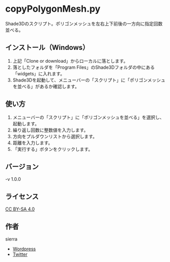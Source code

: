 # copyPolygonMesh.py
Shade3Dのスクリプト。ポリゴンメッシュを左右上下前後の一方向に指定回数並べる。

## インストール（Windows）
1. 上記「Clone or download」からローカルに落とします。
2. 落としたフォルダを「Program Files」のShade3Dフォルダの中にある「widgets」に入れます。
3. Shade3Dを起動して、メニューバーの「スクリプト」に「ポリゴンメッシュを並べる」があるか確認します。

## 使い方
1. メニューバーの「スクリプト」に「ポリゴンメッシュを並べる」を選択し、起動します。
2. 繰り返し回数に整数値を入力します。
3. 方向をプルダウンリストから選択します。
4. 距離を入力します。
5. 「実行する」ボタンをクリックします。

## バージョン
-v 1.0.0

## ライセンス
[CC BY-SA 4.0](https://creativecommons.org/licenses/by-sa/4.0/)

## 作者
sierra  
- [Wordpress](http://tenteroring.luna.ddns.vc/sierra/)  
- [Twitter](https://twitter.com/sierra2501?lang=ja)
